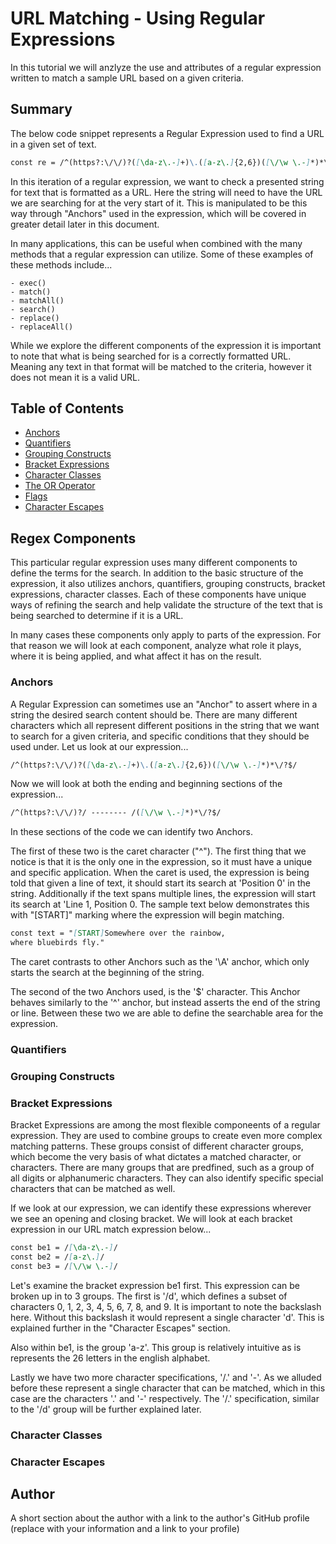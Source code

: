 # URL Matching - Using Regular Expressions

In this tutorial we will anzlyze the use and attributes of a regular expression written to match a sample URL based on a given criteria.

## Summary

The below code snippet represents a Regular Expression used to find a URL in a given set of text.

```md
const re = /^(https?:\/\/)?([\da-z\.-]+)\.([a-z\.]{2,6})([\/\w \.-]*)*\/?$/
```

In this iteration of a regular expression, we want to check a presented string for text that is formatted as a URL. Here the string will need to have the URL we are searching for at the very start of it. This is manipulated to be this way through "Anchors" used in the expression, which will be covered in greater detail later in this document.

In many applications, this can be useful when combined with the many methods that a regular expression can utilize. Some of these examples of these methods include...

    - exec()
    - match()
    - matchAll()
    - search()
    - replace()
    - replaceAll()

While we explore the different components of the expression it is important to note that what is being searched for is a correctly formatted URL. Meaning any text in that format will be matched to the criteria, however it does not mean it is a valid URL.

## Table of Contents

- [Anchors](#anchors)
- [Quantifiers](#quantifiers)
- [Grouping Constructs](#grouping-constructs)
- [Bracket Expressions](#bracket-expressions)
- [Character Classes](#character-classes)
- [The OR Operator](#the-or-operator)
- [Flags](#flags)
- [Character Escapes](#character-escapes)

## Regex Components

This particular regular expression uses many different components to define the terms for the search. In addition to the basic structure of the expression, it also utilizes anchors, quantifiers, grouping constructs, bracket expressions, character classes. Each of these components have unique ways of refining the search and help validate the structure of the text that is being searched to determine if it is a URL.

In many cases these components only apply to parts of the expression. For that reason we will look at each component, analyze what role it plays, where it is being applied, and what affect it has on the result.

### Anchors
A Regular Expression can sometimes use an "Anchor" to assert where in a string the desired search content should be. There are many different characters which all represent different positions in the string that we want to search for a given criteria, and specific conditions that they should be used under. Let us look at our expression...

```md
/^(https?:\/\/)?([\da-z\.-]+)\.([a-z\.]{2,6})([\/\w \.-]*)*\/?$/
```

Now we will look at both the ending and beginning sections of the expression...

```md
/^(https?:\/\/)?/ -------- /([\/\w \.-]*)*\/?$/
```

In these sections of the code we can identify two Anchors.

The first of these two is the caret character ("^"). The first thing that we notice is that it is the only one in the expression, so it must have a unique and specific application. When the caret is used, the expression is being told that given a line of text, it should start its search at 'Position 0' in the string. Additionally if the text spans multiple lines, the expression will start its search at 'Line 1, Position 0. The sample text below demonstrates this with "[START]" marking where the expression will begin matching.

```md
const text = "[START]Somewhere over the rainbow,
where bluebirds fly."
```

The caret contrasts to other Anchors such as the '\A' anchor, which only starts the search at the beginning of the string.

The second of the two Anchors used, is the '$' character. This Anchor behaves similarly to the '^' anchor, but instead asserts the end of the string or line. Between these two we are able to define the searchable area for the expression.

### Quantifiers



### Grouping Constructs

### Bracket Expressions

Bracket Expressions are among the most flexible componeents of a regular expression. They are used to combine groups to create even more complex matching patterns. These groups consist of different character groups, which become the very basis of what dictates a matched character, or characters. There are many groups that are predfined, such as a group of all digits or alphanumeric characters. They can also identify specific special characters that can be matched as well.

If we look at our expression, we can identify these expressions wherever we see an opening and closing bracket. We will look at each bracket expression in our URL match expression below...

```md
const be1 = /[\da-z\.-]/
const be2 = /[a-z\.]/
const be3 = /[\/\w \.-]/
```

Let's examine the bracket expression be1 first. This expression can be broken up in to 3 groups. The first is '/d', which defines a subset of characters 0, 1, 2, 3, 4, 5, 6, 7, 8, and 9. It is important to note the backslash here. Without this backslash it would represent a single character 'd'. This is explained further in the "Character Escapes" section.

Also within be1, is the group 'a-z'. This group is relatively intuitive as is represents the 26 letters in the english alphabet.

Lastly we have two more character specifications, '/.' and '-'. As we alluded before these represent a single character that can be matched, which in this case are the characters '.' and '-' respectively. The '/.' specification, similar to the '/d' group will be further explained later.

### Character Classes

### Character Escapes

## Author

A short section about the author with a link to the author's GitHub profile (replace with your information and a link to your profile)
